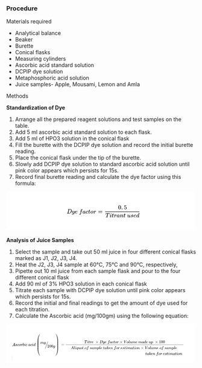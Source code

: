 ### Procedure

Materials required 

* Analytical balance 
* Beaker 
* Burette
* Conical flasks 
* Measuring cylinders 
* Ascorbic acid standard solution 
* DCPIP dye solution  
* Metaphosphoric acid solution 
* Juice samples- Apple, Mousami, Lemon and Amla 


Methods 

**Standardization of Dye**

1. Arrange all the prepared reagent solutions and test samples on the table. 
2. Add 5 ml ascorbic acid standard solution to each flask.  
3. Add 5 ml of HPO3 solution in the conical flask 
4. Fill the burette with the DCPIP dye solution and record the initial burette reading.  
5. Place the conical flask under the tip of the burette.  
6. Slowly add DCPIP dye solution to standard ascorbic acid solution until pink color appears which persists for 15s. 
7. Record final burette reading and calculate the dye factor using this formula: 

<img src="images/formula1.png" width="500">

**Analysis of Juice Samples**

1. Select the sample and take out 50 ml juice in four different conical flasks marked as J1, J2, J3, J4. 
2. Heat the J2, J3, J4 sample at 60°C, 75°C and 90°C, respectively, 
3. Pipette out 10 ml juice from each sample flask and pour to the four different conical flask 
4. Add 90 ml of 3% HPO3 solution in each conical flask 
5. Titrate each sample with DCPIP dye solution until pink color appears which persists for 15s. 
6. Record the initial and final readings to get the amount of dye used for each titration.  
7. Calculate the Ascorbic acid (mg/100gm) using the following equation: 

<img src="images/formula2.png" width="500">